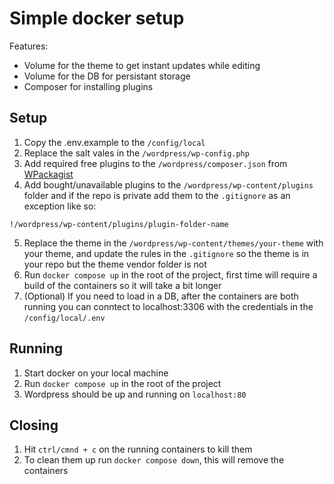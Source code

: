 # Simple docker setup

Features:

- Volume for the theme to get instant updates while editing
- Volume for the DB for persistant storage
- Composer for installing plugins

## Setup

1. Copy the .env.example to the `/config/local`
2. Replace the salt vales in the `/wordpress/wp-config.php`
3. Add required free plugins to the `/wordpress/composer.json` from [WPackagist](http://wpackagist.org/)
4. Add bought/unavailable plugins to the `/wordpress/wp-content/plugins` folder and if the repo is private add them to the `.gitignore` as an exception like so:

```
!/wordpress/wp-content/plugins/plugin-folder-name
```

5. Replace the theme in the `/wordpress/wp-content/themes/your-theme` with your theme, and update the rules in the `.gitignore` so the theme is in your repo but the theme vendor folder is not
6. Run `docker compose up` in the root of the project, first time will require a build of the containers so it will take a bit longer
7. (Optional) If you need to load in a DB, after the containers are both running you can conntect to localhost:3306 with the credentials in the `/config/local/.env`

## Running

1. Start docker on your local machine
2. Run `docker compose up` in the root of the project
3. Wordpress should be up and running on `localhost:80`

## Closing

1. Hit `ctrl/cmnd + c` on the running containers to kill them
2. To clean them up run `docker compose down`, this will remove the containers

